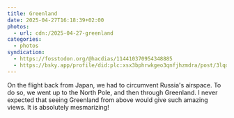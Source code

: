 ```yaml
---
title: Greenland
date: 2025-04-27T16:18:39+02:00
photos:
  - url: cdn:/2025-04-27-greenland
categories:
  - photos
syndication:
  - https://fosstodon.org/@hacdias/114410370954348885
  - https://bsky.app/profile/did:plc:xsx3bphrwkgeo3qnfjhzmdra/post/3lqd7jkqdhv2v
---
```


On the flight back from Japan, we had to circumvent Russia's airspace. To do so, we went up to the North Pole, and then through Greenland. I never expected that seeing Greenland from above would give such amazing views. It is absolutely mesmarizing!
